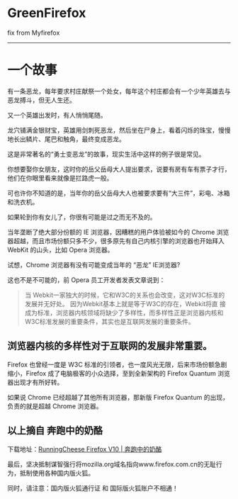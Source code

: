 # GreenFirefox

fix from Myfirefox

----------

# 一个故事

有一条恶龙，每年要求村庄献祭一个处女，每年这个村庄都会有一个少年英雄去与恶龙搏斗，但无人生还。

又一个英雄出发时，有人悄悄尾随。

龙穴铺满金银财宝，英雄用剑刺死恶龙，然后坐在尸身上，看着闪烁的珠宝，慢慢地长出鳞片、尾巴和触角，最终变成恶龙。

这是非常著名的“勇士变恶龙”的故事，现实生活中这样的例子很是常见。

你想要娶你女朋友，这时你的岳父岳母大人提出要求，说要有房有车有票子才行，他们在你眼里看来就像是拦路虎一般。

可也许你不知道的是，当年你的岳父岳母大人也被要求要有“大三件”，彩电、冰箱和洗衣机。

如果轮到你有女儿了，你很有可能是过之而无不及的。

当年垄断了绝大部分份额的 IE 浏览器，因糟糕的用户体验被如今的 Chrome 浏览器超越，而且市场份额只多不少，很多原先有自己内核引擎的浏览器也开始拜入 WebKit 的山头，比如 Opera 浏览器。

试想，Chrome 浏览器有没有可能变成当年的 “恶龙” IE浏览器? 

这也不是不可能的，前 Opera 员工开发者发表文章说到：

> 当 Webkit一家独大的时候，它和W3C的关系也会改变，这对W3C标准的发展并无好处。
> 因为Webkit基本上就是等于W3C的存在，Webkit将直 接成为标准，浏览器内核领域将缺少了多样性，而多样性正是浏览器内核和W3C标准发展的重要条件，其实也是互联网发展的重要条件。

## 浏览器内核的多样性对于互联网的发展非常重要。


Firefox 也曾经一度是 W3C 标准的引领者，也一度风光无限，后来市场份额急剧缩小，Firefox 成了电脑极客的小众选择，至到全新架构的 Firefox Quantum 浏览器出现才有所好转。

如果说 Chrome 已经超越了其他所有浏览器，那新版 Firefox Quantum 的出现，负责的就是超越 Chrome 浏览器。

## 以上摘自 奔跑中的奶酪 
下载地址：[RunningCheese Firefox V10 | 奔跑中的奶酪](https://firefox.runningcheese.com/)

最后，坚决抵制谋智强行将mozilla.org域名指向www.firefox.com.cn的无耻行为，抵制使用各种国内版火狐。

同时，请注意：国内版火狐通行证 和 国际版火狐账户不相通！